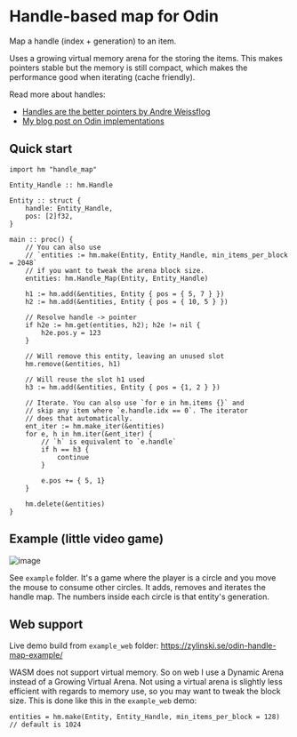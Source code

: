 # Handle-based map for Odin

Map a handle (index + generation) to an item.

Uses a growing virtual memory arena for the storing the items. This makes pointers stable but the memory is still compact, which makes the performance good when iterating (cache friendly).

Read more about handles:
- [Handles are the better pointers by Andre Weissflog](https://floooh.github.io/2018/06/17/handles-vs-pointers.html)
- [My blog post on Odin implementations](https://zylinski.se/posts/handle-based-arrays/)

## Quick start

```odin
import hm "handle_map"

Entity_Handle :: hm.Handle

Entity :: struct {
	handle: Entity_Handle,
	pos: [2]f32,
}

main :: proc() {
	// You can also use
	// `entities := hm.make(Entity, Entity_Handle, min_items_per_block = 2048`
	// if you want to tweak the arena block size.
	entities: hm.Handle_Map(Entity, Entity_Handle)

	h1 := hm.add(&entities, Entity { pos = { 5, 7 } })
	h2 := hm.add(&entities, Entity { pos = { 10, 5 } })

	// Resolve handle -> pointer
	if h2e := hm.get(entities, h2); h2e != nil {
		h2e.pos.y = 123
	}

	// Will remove this entity, leaving an unused slot
	hm.remove(&entities, h1)

	// Will reuse the slot h1 used
	h3 := hm.add(&entities, Entity { pos = {1, 2 } })

	// Iterate. You can also use `for e in hm.items {}` and
	// skip any item where `e.handle.idx == 0`. The iterator
	// does that automatically.
	ent_iter := hm.make_iter(&entities)
	for e, h in hm.iter(&ent_iter) {
		// `h` is equivalent to `e.handle`
		if h == h3 {
			continue
		}

		e.pos += { 5, 1}
	}

	hm.delete(&entities)
}
```

## Example (little video game)

![image](https://github.com/user-attachments/assets/013b0c41-3f28-4592-9854-198bc1427b47)

See `example` folder. It's a game where the player is a circle and you move the mouse to consume other circles. It adds, removes and iterates the handle map. The numbers inside each circle is that entity's generation.

## Web support

Live demo build from `example_web` folder: https://zylinski.se/odin-handle-map-example/

WASM does not support virtual memory. So on web I use a Dynamic Arena instead of a Growing Virtual Arena. Not using a virtual arena is slightly less efficient with regards to memory use, so you may want to tweak the block size. This is done like this in the `example_web` demo:

```odin
entities = hm.make(Entity, Entity_Handle, min_items_per_block = 128) // default is 1024
```
